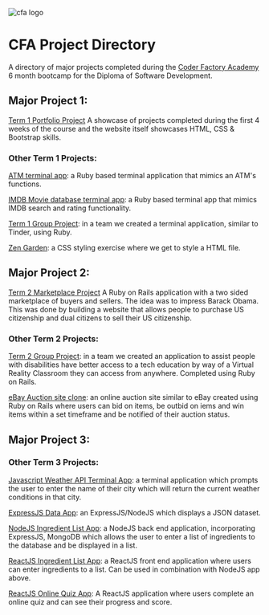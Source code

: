 
![cfa logo](https://cloud.githubusercontent.com/assets/24615235/24578904/e52c8e88-1736-11e7-9223-0b733ee6cbbb.jpeg)

# CFA Project Directory

A directory of major projects completed during the [Coder Factory Academy](https://www.coderfactoryacademy.edu.au/fast-track) 6 month bootcamp for the Diploma of Software Development.

## Major Project 1: 
[Term 1 Portfolio Project](https://github.com/shadolee/CFA-T1-Portfolio-Project)
A showcase of projects completed during the first 4 weeks of the course and the website itself showcases HTML, CSS & Bootstrap skills.

### Other Term 1 Projects:

[ATM terminal app](https://github.com/shadolee/CFA-ATM-terminal-app): a Ruby based terminal application that mimics an ATM's functions.

[IMDB Movie database terminal app](https://github.com/shadolee/CFA-IMDB-terminal-app): a Ruby based terminal app that mimics IMDB search and rating functionality.

[Term 1 Group Project](https://github.com/shadolee/CFA-Group-Project): in a team we created a terminal application, similar to Tinder, using Ruby.

[Zen Garden](https://github.com/shadolee/CFA-Zen-Garden): a CSS styling exercise where we get to style a HTML file.

## Major Project 2:
[Term 2 Marketplace Project](https://github.com/shadolee/CFA-T2-Marketplace-Project)
A Ruby on Rails application with a two sided marketplace of buyers and sellers. The idea was to impress Barack Obama. This was done by building a website that allows people to purchase US citizenship and dual citizens to sell their US citizenship.

### Other Term 2 Projects:

[Term 2 Group Project](https://github.com/shadolee/CFA-Hackathon-LetsGetGit): in a team we created an application to assist people with disabilities have better access to a tech education by way of a Virtual Reality Classroom they can access from anywhere. Completed using Ruby on Rails.

[eBay Auction site clone](https://github.com/shadolee/ebay-clone): an online auction site similar to eBay created using Ruby on Rails where users can bid on items, be outbid on iems and win items within a set timeframe and be notified of their auction status.

## Major Project 3:

### Other Term 3 Projects:

[Javascript Weather API Terminal App](https://github.com/shadolee/CFA-weather-api-terminal-app): a terminal application which prompts the user to enter the name of their city which will return the current weather conditions in that city.

[ExpressJS Data App](https://github.com/shadolee/CFA-ExpressJS-App): an ExpressJS/NodeJS which displays a JSON dataset.

[NodeJS Ingredient List App](https://github.com/shadolee/ingredients): a NodeJS back end application, incorporating ExpressJS, MongoDB which allows the user to enter a list of ingredients to the database and be displayed in a list.

[ReactJS Ingredient List App](https://github.com/shadolee/CFA-React-Ingredients-Form): a ReactJS front end application where users can enter ingredients to a list. Can be used in combination with NodeJS app above.

[ReactJS Online Quiz App](https://github.com/shadolee/CFA-React-Quiz): A ReactJS application where users complete an online quiz and can see their progress and score.
